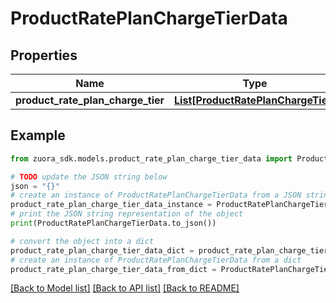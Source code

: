 # ProductRatePlanChargeTierData


## Properties

Name | Type | Description | Notes
------------ | ------------- | ------------- | -------------
**product_rate_plan_charge_tier** | [**List[ProductRatePlanChargeTier]**](ProductRatePlanChargeTier.md) |  | [optional] 

## Example

```python
from zuora_sdk.models.product_rate_plan_charge_tier_data import ProductRatePlanChargeTierData

# TODO update the JSON string below
json = "{}"
# create an instance of ProductRatePlanChargeTierData from a JSON string
product_rate_plan_charge_tier_data_instance = ProductRatePlanChargeTierData.from_json(json)
# print the JSON string representation of the object
print(ProductRatePlanChargeTierData.to_json())

# convert the object into a dict
product_rate_plan_charge_tier_data_dict = product_rate_plan_charge_tier_data_instance.to_dict()
# create an instance of ProductRatePlanChargeTierData from a dict
product_rate_plan_charge_tier_data_from_dict = ProductRatePlanChargeTierData.from_dict(product_rate_plan_charge_tier_data_dict)
```
[[Back to Model list]](../README.md#documentation-for-models) [[Back to API list]](../README.md#documentation-for-api-endpoints) [[Back to README]](../README.md)


